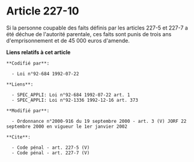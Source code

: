 # Article 227-10

Si la personne coupable des faits définis par les articles 227-5 et 227-7 a été déchue de l'autorité parentale, ces faits
sont punis de trois ans d'emprisonnement et de 45 000 euros d'amende.

**Liens relatifs à cet article**

	**Codifié par**:

	  - Loi n°92-684 1992-07-22

	**Liens**:

	  - SPEC_APPLI: Loi n°92-684 1992-07-22 art. 1
	  - SPEC_APPLI: Loi n°92-1336 1992-12-16 art. 373

	**Modifié par**:

	  - Ordonnance n°2000-916 du 19 septembre 2000 - art. 3 (V) JORF 22 septembre 2000 en vigueur le 1er janvier 2002

	**Cite**:

	  - Code pénal - art. 227-5 (V)
	  - Code pénal - art. 227-7 (V)
